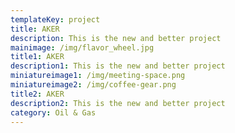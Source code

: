 ```yaml
---
templateKey: project
title: AKER
description: This is the new and better project
mainimage: /img/flavor_wheel.jpg
title1: AKER
description1: This is the new and better project
miniatureimage1: /img/meeting-space.png
miniatureimage2: /img/coffee-gear.png
title2: AKER
description2: This is the new and better project
category: Oil & Gas
---
```


